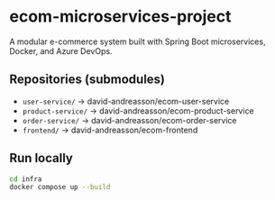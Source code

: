 # ecom-microservices-project

A modular e-commerce system built with Spring Boot microservices, Docker, and Azure DevOps.

## Repositories (submodules)
- `user-service/` → david-andreasson/ecom-user-service  
- `product-service/` → david-andreasson/ecom-product-service  
- `order-service/` → david-andreasson/ecom-order-service  
- `frontend/` → david-andreasson/ecom-frontend  

## Run locally
```bash
cd infra
docker compose up --build
